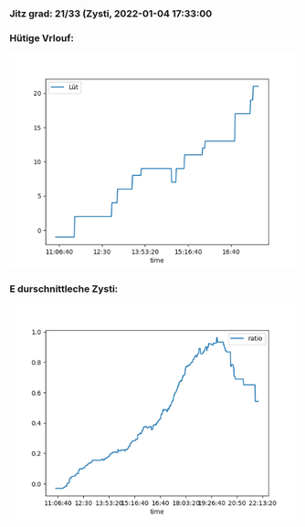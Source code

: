 ### Jitz grad: 21/33 (Zysti, 2022-01-04 17:33:00

### Hütige Vrlouf:
![Graph](Today.png)

### E durschnittleche Zysti:
![Graph](Zysti.png)
